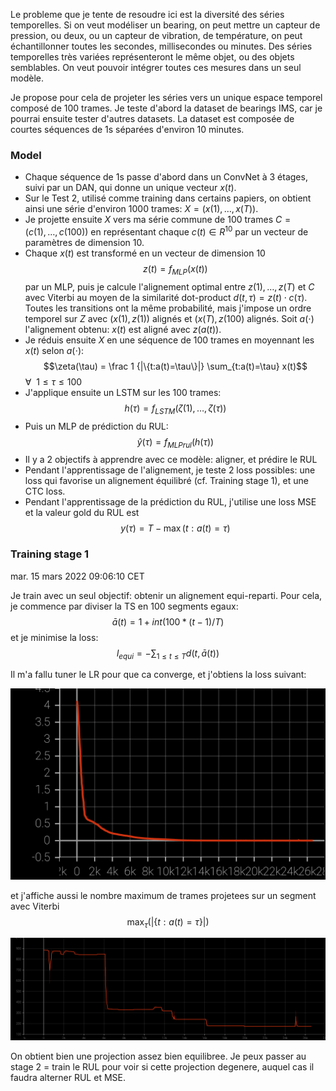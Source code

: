 Le probleme que je tente de resoudre ici est la diversité des séries temporelles.
Si on veut modéliser un bearing, on peut mettre un capteur de pression, ou deux, ou
un capteur de vibration, de température, on peut échantillonner toutes les secondes,
millisecondes ou minutes. Des séries temporelles très variées représenteront le même
objet, ou des objets semblables. On veut pouvoir intégrer toutes ces mesures dans un seul modèle.

Je propose pour cela de projeter les séries vers un unique espace temporel composé de 100 trames.
Je teste d'abord la dataset de bearings IMS, car je pourrai ensuite tester d'autres datasets.
La dataset est composée de courtes séquences de 1s séparées d'environ 10 minutes.

### Model

- Chaque séquence de 1s passe d'abord dans un ConvNet à 3 étages, suivi par un DAN, qui donne
  un unique vecteur $x(t)$.
- Sur le Test 2, utilisé comme training dans certains papiers, on obtient ainsi une série d'environ
  1000 trames: $X=(x(1),\dots,x(T))$.
- Je projette ensuite $X$ vers ma série commune de 100 trames $C=(c(1),\dots,c(100))$ en
  représentant chaque $c(t)\in R^{10}$ par un vecteur de paramètres de dimension 10.
- Chaque $x(t)$ est transformé en un vecteur de dimension 10
  $$z(t)=f_{MLP}(x(t))$$
  par un MLP, puis je calcule l'alignement optimal entre $z(1),\dots,z(T)$ et $C$ avec Viterbi
  au moyen de la similarité dot-product $d(t,\tau)=z(t) \cdot c(\tau)$.
  Toutes les transitions ont la même probabilité, mais j'impose un ordre temporel sur $Z$
  avec $(x(1),z(1))$ alignés et $(x(T),z(100)$ alignés.
  Soit $a(\cdot)$ l'alignement obtenu: $x(t)$ est aligné avec $z(a(t))$.
- Je réduis ensuite $X$ en une séquence de 100 trames en moyennant les $x(t)$ selon $a(\cdot)$:
  $$\zeta(\tau) = \frac 1 {|\{t:a(t)=\tau\}|} \sum_{t:a(t)=\tau} x(t)$$
  $\forall~~ 1\leq \tau \leq 100$
- J'applique ensuite un LSTM sur les 100 trames:
  $$h(\tau) = f_{LSTM}(\zeta(1),\dots,\zeta(\tau))$$
- Puis un MLP de prédiction du RUL:
  $$\hat y(\tau) = f_{MLPrul}(h(\tau))$$
- Il y a 2 objectifs à apprendre avec ce modèle: aligner, et prédire le RUL
- Pendant l'apprentissage de l'alignement, je teste 2 loss possibles:
  une loss qui favorise un alignement équilibré (cf. Training stage 1), et une CTC loss.
- Pendant l'apprentissage de la prédiction du RUL, j'utilise une loss MSE et la valeur gold du RUL est
  $$y(\tau)=T-\max(t:a(t)=\tau)$$

### Training stage 1

mar. 15 mars 2022 09:06:10 CET

Je train avec un seul objectif: obtenir un alignement equi-reparti.
Pour cela, je commence par diviser la TS en 100 segments egaux:
$$\bar a(t) = 1+int(100*(t-1)/T)$$
et je minimise la loss:
$$l_{equi} = - \sum_{1\leq t\leq T} d(t,\bar a(t))$$

Il m'a fallu tuner le LR pour que ca converge, et j'obtiens la loss suivant:

![](eq.png)

et j'affiche aussi le nombre maximum de trames projetees sur un segment avec Viterbi
$$\max_{\tau} \left( |\{ t:a(t)=\tau \}| \right)$$

![](bin.png)

On obtient bien une projection assez bien equilibree.
Je peux passer au stage 2 = train le RUL pour voir si cette projection degenere, auquel cas
il faudra alterner RUL et MSE.


